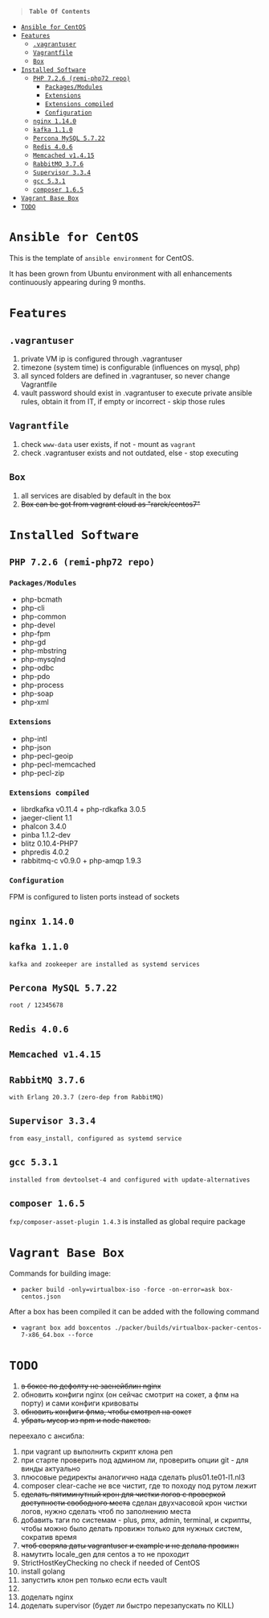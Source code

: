 >**```Table Of Contents```**

- [```Ansible for CentOS```](#ansible-for-centos)
- [```Features```](#features)
    - [```.vagrantuser```](#vagrantuser)
    - [```Vagrantfile```](#vagrantfile)
    - [```Box```](#box)
- [```Installed Software```](#installed-software)
    - [```PHP 7.2.6 (remi-php72 repo)```](#php-726-remi-php72-repo)
        - [```Packages/Modules```](#packagesmodules)
        - [```Extensions```](#extensions)
        - [```Extensions compiled```](#extensions-compiled)
        - [```Configuration```](#configuration)
    - [```nginx 1.14.0```](#nginx-1140)
    - [```kafka 1.1.0```](#kafka-110)
    - [```Percona MySQL 5.7.22```](#percona-mysql-5722)
    - [```Redis 4.0.6```](#redis-406)
    - [```Memcached v1.4.15```](#memcached-v1415)
    - [```RabbitMQ 3.7.6```](#rabbitmq-376)
    - [```Supervisor 3.3.4```](#supervisor-334)
    - [```gcc 5.3.1```](#gcc-531)
    - [```composer 1.6.5```](#composer-165)
- [```Vagrant Base Box```](#vagrant-base-box)
- [```TODO```](#todo)

# ```Ansible for CentOS```

This is the template of `ansible environment` for CentOS.

It has been grown from Ubuntu environment with all enhancements continuously appearing during 9 months.

# ```Features```
## ```.vagrantuser```
1. private VM ip is configured through .vagrantuser
2. timezone (system time) is configurable (influences on mysql, php)
3. all synced folders are defined in .vagrantuser, so never change Vagrantfile
4. vault password should exist in .vagrantuser to execute private ansible rules, obtain it from IT, if empty or incorrect - skip those rules

## ```Vagrantfile```
1. check `www-data` user exists, if not - mount as `vagrant`
2. check .vagrantuser exists and not outdated, else - stop executing

## ```Box```
1. all services are disabled by default in the box
2. ~~Box can be got from vagrant cloud as "rarek/centos7"~~

# ```Installed Software```
## ```PHP 7.2.6 (remi-php72 repo)```
### ```Packages/Modules```
- php-bcmath
- php-cli
- php-common
- php-devel
- php-fpm
- php-gd
- php-mbstring
- php-mysqlnd
- php-odbc
- php-pdo
- php-process
- php-soap
- php-xml
### ```Extensions```
- php-intl
- php-json
- php-pecl-geoip
- php-pecl-memcached
- php-pecl-zip
### ```Extensions compiled```
- librdkafka v0.11.4 + php-rdkafka 3.0.5
- jaeger-client 1.1
- phalcon 3.4.0
- pinba 1.1.2-dev
- blitz 0.10.4-PHP7
- phpredis 4.0.2
- rabbitmq-c v0.9.0 + php-amqp 1.9.3
### ```Configuration```
FPM is configured to listen ports instead of sockets

## ```nginx 1.14.0```

## ```kafka 1.1.0```
    kafka and zookeeper are installed as systemd services

## ```Percona MySQL 5.7.22```
    root / 12345678

## ```Redis 4.0.6```

## ```Memcached v1.4.15```

## ```RabbitMQ 3.7.6```
    with Erlang 20.3.7 (zero-dep from RabbitMQ)

## ```Supervisor 3.3.4```
    from easy_install, configured as systemd service

## ```gcc 5.3.1```
    installed from devtoolset-4 and configured with update-alternatives

## ```composer 1.6.5```
```fxp/composer-asset-plugin 1.4.3``` is installed as global require package

# ```Vagrant Base Box```
Commands for building image:
* `packer build -only=virtualbox-iso -force -on-error=ask box-centos.json`

After a box has been compiled it can be added with the following command
* `vagrant box add boxcentos ./packer/builds/virtualbox-packer-centos-7-x86_64.box --force`

# ```TODO```
1. ~~в боксе по дефолту не заенейблин nginx~~
2. обновить конфиги nginx (он сейчас смотрит на сокет, а фпм на порту) и сами конфиги кривоваты
3. ~~обновить конфиги фпма, чтобы смотрел на сокет~~
4. ~~убрать мусор из npm и node пакетов.~~

переехало с ансибла:
1. при vagrant up выполнить скрипт клона реп
2. при старте проверить под админом ли, проверить опции git - для винды актуально
3. плюсовые редиректы аналогично нада сделать plus01.te01-l1.nl3
4. composer clear-cache не все чистит, где то походу под рутом лежит
5. ~~сделать пятиминутный крон для чистки логов с проверкой доступности свободного места~~
   сделан двухчасовой крон чистки логов, нужно сделать чтоб по заполнению места
6. добавить таги по системам - plus, pmx, admin, terminal, и скрипты, чтобы можно было делать провижн только для нужных систем, сократив время
7. ~~чтоб сверяла даты vagrantuser и example и не делала провижн~~
8. намутить locale_gen для centos а то не проходит
9. StrictHostKeyChecking no check if needed of CentOS
10. install golang
11. запустить клон реп только если есть vault
12. 
13. доделать nginx
14. доделать supervisor (будет ли быстро перезапускать по KILL)